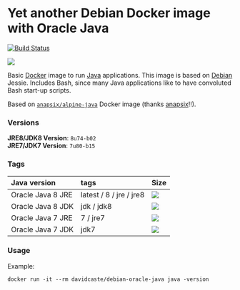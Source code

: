 # Yet another Debian Docker image with Oracle Java

[![Build Status](https://travis-ci.org/davidcaste/docker-debian-oracle-java.svg?branch=master)](https://travis-ci.org/davidcaste/docker-debian-oracle-java)

[![](https://badge.imagelayers.io/davidcaste/debian-oracle-java:latest.svg)](https://imagelayers.io/?images=davidcaste/debian-oracle-java:latest)

Basic [Docker](https://www.docker.com/) image to run [Java](https://www.java.com/) applications.
This image is based on [Debian](http://www.debian.org/) Jessie. Includes Bash, since many Java applications like to have convoluted Bash start-up scripts.

Based on [`anapsix/alpine-java`](https://hub.docker.com/r/anapsix/alpine-java/) Docker image (thanks [anapsix](https://github.com/anapsix)!!).

### Versions

**JRE8/JDK8 Version**: `8u74-b02`  
**JRE7/JDK7 Version**: `7u80-b15`

### Tags

| Java version      | tags                    | Size                                                                                                                                          |
|:------------------|:------------------------|:----------------------------------------------------------------------------------------------------------------------------------------------|
| Oracle Java 8 JRE | latest / 8 / jre / jre8 | [![](https://badge.imagelayers.io/davidcaste/debian-oracle-java:jre8.svg)](https://imagelayers.io/?images=davidcaste/debian-oracle-java:jre8) |
| Oracle Java 8 JDK | jdk / jdk8              | [![](https://badge.imagelayers.io/davidcaste/debian-oracle-java:jdk8.svg)](https://imagelayers.io/?images=davidcaste/debian-oracle-java:jdk8) |
| Oracle Java 7 JRE | 7 / jre7                | [![](https://badge.imagelayers.io/davidcaste/debian-oracle-java:jre8.svg)](https://imagelayers.io/?images=davidcaste/debian-oracle-java:jre7) |
| Oracle Java 7 JDK | jdk7                    | [![](https://badge.imagelayers.io/davidcaste/debian-oracle-java:jdk7.svg)](https://imagelayers.io/?images=davidcaste/debian-oracle-java:jdk7) |


### Usage

Example:

    docker run -it --rm davidcaste/debian-oracle-java java -version
